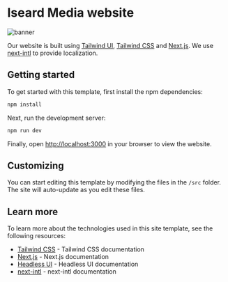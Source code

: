 # Iseard Media website

![banner](https://github.com/user-attachments/assets/39bcb13a-aca8-4bbe-a74a-101c49b6ccf6)

Our website is built using [Tailwind UI](https://tailwindui.com), [Tailwind CSS](https://tailwindcss.com) and [Next.js](https://nextjs.org). We use [next-intl](https://next-intl.dev/) to provide localization.

## Getting started

To get started with this template, first install the npm dependencies:

```bash
npm install
```

Next, run the development server:

```bash
npm run dev
```

Finally, open [http://localhost:3000](http://localhost:3000) in your browser to view the website.

## Customizing

You can start editing this template by modifying the files in the `/src` folder. The site will auto-update as you edit these files.

## Learn more

To learn more about the technologies used in this site template, see the following resources:

- [Tailwind CSS](https://tailwindcss.com/docs) - Tailwind CSS documentation
- [Next.js](https://nextjs.org/docs) - Next.js documentation
- [Headless UI](https://headlessui.dev) - Headless UI documentation
- [next-intl](https://next-intl.dev/docs/getting-started) - next-intl documentation
